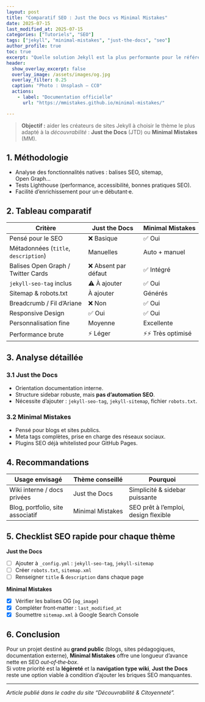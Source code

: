 ```yaml
---
layout: post
title: "Comparatif SEO : Just the Docs vs Minimal Mistakes"
date: 2025-07-15
last_modified_at: 2025-07-15
categories: ["Tutoriels", "SEO"]
tags: ["jekyll", "minimal-mistakes", "just-the-docs", "seo"]
author_profile: true
toc: true
excerpt: "Quelle solution Jekyll est la plus performante pour le référencement ? Analyse détaillée entre Just the Docs et Minimal Mistakes."
header:
  show_overlay_excerpt: false
  overlay_image: /assets/images/og.jpg
  overlay_filter: 0.25
  caption: "Photo : Unsplash — CC0"
  actions:
    - label: "Documentation officielle"
      url: "https://mmistakes.github.io/minimal-mistakes/"

---
```


> **Objectif :** aider les créateurs de sites Jekyll à choisir le thème le plus adapté à la *découvrabilité* : **Just the Docs** (JTD) ou **Minimal Mistakes** (MM).

## 1. Méthodologie

- Analyse des fonctionnalités natives : balises SEO, sitemap, Open Graph…  
- Tests Lighthouse (performance, accessibilité, bonnes pratiques SEO).  
- Facilité d’enrichissement pour un·e débutant·e.

## 2. Tableau comparatif

| Critère | Just the Docs | Minimal Mistakes |
|---------|--------------|------------------|
| Pensé pour le SEO | ❌ Basique | ✅ Oui |
| Métadonnées (`title`, `description`) | Manuelles | Auto + manuel |
| Balises Open Graph / Twitter Cards | ❌ Absent par défaut | ✅ Intégré |
| `jekyll-seo-tag` inclus | ⚠️ À ajouter | ✅ Oui |
| Sitemap & robots.txt | À ajouter | Générés |
| Breadcrumb / Fil d’Ariane | ❌ Non | ✅ Oui |
| Responsive Design | ✅ Oui | ✅ Oui |
| Personnalisation fine | Moyenne | Excellente |
| Performance brute | ⚡ Léger | ⚡⚡ Très optimisé |

## 3. Analyse détaillée

### 3.1 Just the Docs

- Orientation documentation interne.  
- Structure sidebar robuste, mais **pas d’automation SEO**.  
- Nécessite d’ajouter : `jekyll-seo-tag`, `jekyll-sitemap`, fichier `robots.txt`.

### 3.2 Minimal Mistakes

- Pensé pour blogs et sites publics.  
- Meta tags complètes, prise en charge des réseaux sociaux.  
- Plugins SEO déjà whitelisted pour GitHub Pages.

## 4. Recommandations

| Usage envisagé | Thème conseillé | Pourquoi |
|----------------|-----------------|----------|
| Wiki interne / docs privées | Just the Docs | Simplicité & sidebar puissante |
| Blog, portfolio, site associatif | Minimal Mistakes | SEO prêt à l’emploi, design flexible |

## 5. Checklist SEO rapide pour chaque thème

**Just the Docs**

- [ ] Ajouter à `_config.yml` : `jekyll-seo-tag`, `jekyll-sitemap`  
- [ ] Créer `robots.txt`, `sitemap.xml`  
- [ ] Renseigner `title` & `description` dans chaque page

**Minimal Mistakes**

- [x] Vérifier les balises OG (`og_image`)  
- [x] Compléter front‑matter : `last_modified_at`  
- [x] Soumettre `sitemap.xml` à Google Search Console

## 6. Conclusion

Pour un projet destiné au **grand public** (blogs, sites pédagogiques, documentation externe), **Minimal Mistakes** offre une longueur d’avance nette en SEO *out‑of‑the‑box*.  
Si votre priorité est la **légèreté** et la **navigation type wiki**, **Just the Docs** reste une option viable à condition d’ajouter les briques SEO manquantes.

---

*Article publié dans le cadre du site “Découvrabilité & Citoyenneté”.*
